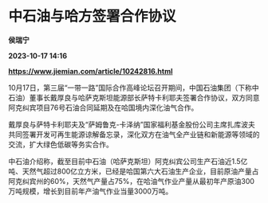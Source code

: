 # 中石油与哈方签署合作协议
**侯瑞宁**

**2023-10-17 14:16**

**https://www.jiemian.com/article/10242816.html**

10月17日，第三届“一带一路”国际合作高峰论坛召开期间，中国石油集团（下称中石油）董事长戴厚良与哈萨克斯坦能源部长萨特卡利耶夫签署合作协议，双方同意阿克纠宾项目76号石油合同延期及在哈国境内深化油气合作。

戴厚良与萨特卡利耶夫及“萨姆鲁克-卡泽纳”国家福利基金股份公司主席扎库波夫共同签署开发可再生能源谅解备忘录，深化双方在油气全产业链和新能源等领域的交流，扩大绿色低碳等务实合作。

中石油介绍称，截至目前中石油（哈萨克斯坦）阿克纠宾公司生产石油近1.5亿吨、天然气超过800亿立方米，已经是哈国第六大石油生产企业，目前原油产量占阿克纠宾州的60%，天然气产量占75%，在哈油气作业产量从最初年产原油300万吨规模，增长到目前年产油气作业当量3000万吨。
